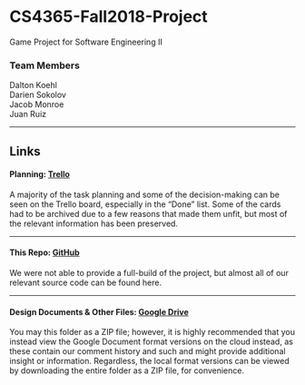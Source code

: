 # CS4365-Fall2018-Project
Game Project for Software Engineering II

### Team Members
Dalton Koehl  
Darien Sokolov  
Jacob Monroe  
Juan Ruiz  

___

## Links

#### Planning: [Trello](https://trello.com/b/OclAbGlx/se-ii-game)
A majority of the task planning and some of the decision-making can be seen on the Trello board, especially in the “Done” list. Some of the cards had to be archived due to a few reasons that made them unfit, but most of the relevant information has been preserved.

---

#### This Repo: [GitHub](https://github.com/XT3RM1N8R/CS4365-Fall2018-Project)
We were not able to provide a full-build of the project, but almost all of our relevant source code can be found here.

---

#### Design Documents & Other Files: [Google Drive](https://drive.google.com/open?id=1MiyBdC0xs7kolsOUhb1CK0VfPtpxLmYL)
You may this folder as a ZIP file; however, it is highly recommended that you instead view the Google Document format versions on the cloud instead, as these contain our comment history and such and might provide additional insight or information. Regardless, the local format versions can be viewed by downloading the entire folder as a ZIP file, for convenience.
